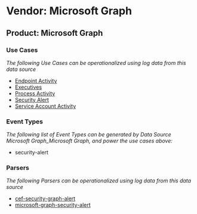Vendor: Microsoft Graph
=======================
Product: Microsoft Graph
------------------------

### Use Cases

_The following Use Cases can be operationalized using log data from this data source_

* [Endpoint Activity](usecase_endpoint_activity.md)
* [Executives](usecase_executives.md)
* [Process Activity](usecase_process_activity.md)
* [Security Alert](usecase_security_alert.md)
* [Service Account Activity](usecase_service_account_activity.md)


### Event Types

_The following list of Event Types can be generated by Data Source Microsoft Graph_Microsoft Graph, and power the use cases above:_

- security-alert


### Parsers

_The following Parsers can be operationalized using log data from this data source_

* [cef-security-graph-alert](parserContent_cef-security-graph-alert.md)
* [microsoft-graph-security-alert](parserContent_microsoft-graph-security-alert.md)
